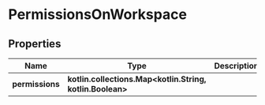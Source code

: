 
# PermissionsOnWorkspace

## Properties
| Name | Type | Description | Notes |
| ------------ | ------------- | ------------- | ------------- |
| **permissions** | **kotlin.collections.Map&lt;kotlin.String, kotlin.Boolean&gt;** |  |  [optional] |



